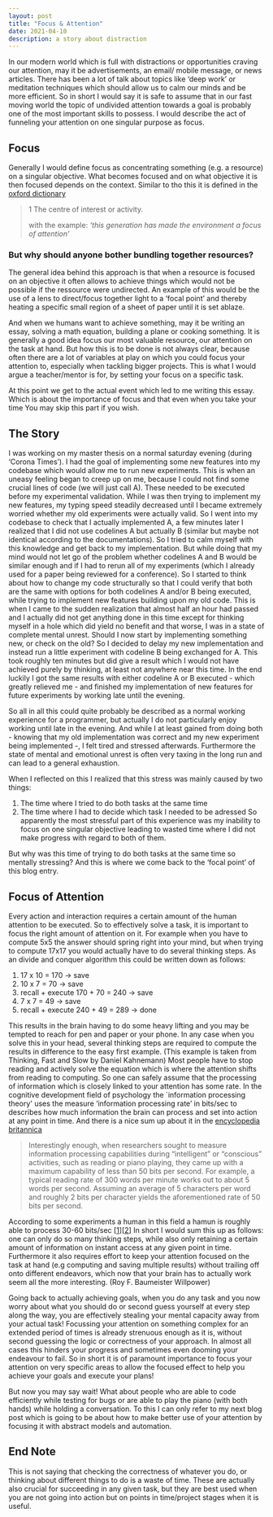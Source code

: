 ```yaml
---
layout: post
title: "Focus & Attention"
date: 2021-04-10
description: a story about distraction
---
```


In our modern world which is full with distractions or opportunities craving our attention, may it be advertisements, an email/ mobile message, or news articles. There has been a lot of talk about topics like ‘deep work’ or meditation techniques which should allow us to calm our minds and be more efficient. So in short I would say it is safe to assume that in our fast moving world the topic of undivided attention towards a goal is probably one of the most important skills to possess.
I would describe the act of funneling your attention on one singular purpose as focus.

## Focus
Generally I would define focus as concentrating something (e.g. a resource) on a singular objective. What becomes focused and on what objective it is then focused depends on the context. Similar to tho this it is defined in the [oxford dictionary](https://www.lexico.com/definition/focus)
> 1 The centre of interest or activity.  
> 
>   with the example: _‘this generation has made the environment a focus of attention’_

### But why should anyone bother bundling together resources?
The general idea behind this approach is that when a  resource is focused on an objective it often allows to achieve things which would not be possible if the ressource were undirected.
An example of this would be the use of a lens to direct/focus together light to a ‘focal point’ and thereby heating a specific small region of a sheet of paper until it is set ablaze.  

And when we humans want to achieve something, may it be writing an essay, solving a math equation, building a plane or cooking something. It is generally a good idea focus our most valuable resource, our attention on the task at hand.
But how this is to be done is not always clear, because often there are a lot of variables at play on which you could focus your attention to, especially when tackling bigger projects. This is what I would argue a teacher/mentor is for, by setting your focus on a specific task.

At this point we get to the actual event which led to me writing this essay. Which is about the importance of focus and that even when you take your time
You may skip this part if you wish.

## The Story 
I was working on my master thesis on a normal saturday evening (during ‘Corona Times’).
I had the goal of implementing some new features into my codebase which would allow me to run new experiments. This is when an uneasy feeling began to creep up on me, because I could not find some crucial lines of code (we will just call A). These needed to be executed before my experimental validation. While I was then trying to implement my new features, my typing speed steadily decreased until I became extremely worried whether my old experiments were actually valid. So I went into my codebase to check that I actually implemented A, a few minutes later I realized that I did not use codelines A but actually B (similar but maybe not identical according to the documentations). So I tried to calm myself with this knowledge and get back to my implementation. But while doing that my mind would not let go of the problem whether codelines A and B would be similar enough and if I had to rerun all of my experiments (which I already used for a paper being reviewed for a conference). So I started to think about how to change my code structurally so that I could verify that both are the same with options for both codelines A and/or B being executed, while trying to implement new features building upon my old code. This is when I came to the sudden realization that almost half an hour had passed and I actually did not get anything done in this time except for thinking myself in a hole which did yield no benefit and that worse, I was in a state of complete mental unrest. Should I now start by implementing something new, or check on the old? So I decided to delay my new implementation and instead run a little experiment with codeline B being exchanged for A. This took roughly ten minutes but did give a result which I would not have achieved purely by thinking, at least not anywhere near this time.
In the end luckily I got the same results with either codeline A or B executed - which greatly relieved me - and finished my implementation of new features for future experiments by working late until the evening.

So all in all this could quite probably be described as a normal working experience for a programmer, but actually I do not particularly enjoy working until late in the evening. And while I at least gained from doing both - knowing that my old implementation was correct and my new experiment being implemented -, I felt tired and stressed afterwards. 
Furthermore the state of mental and emotional unrest is often very taxing in the long run and can lead to a general exhaustion.

When I reflected on this I realized that this stress was mainly caused by two things:
1. The time where I tried to do both tasks at the same time
2. The time where I had to decide which task I needed to be adressed
So apparently the most stressful part of this experience was my inability to focus on one singular objective leading to wasted time where I did not make progress with regard to both of them.

But why was this time of trying to do both tasks at the same time so mentally stressing?
And this is where we come back to the ‘focal point’ of this blog entry.


## Focus of Attention 
Every action and interaction requires a certain amount of the human attention to be executed. So to effectively solve a task, it is important to focus the right amount of attention on it.
For example when you have to compute 5x5 the answer should spring right into your mind, but when trying to compute 17x17 you would actually have to do several thinking steps. 
As an divide and conquer algorithm this could be written down as follows:
1. 17 x 10 = 170 -> save
2. 10 x 7 = 70 -> save 
3. recall + execute 170 + 70 = 240 -> save
4. 7 x 7 = 49 -> save
5. recall + execute 240 + 49 = 289 -> done

This results in the brain having to do some heavy lifting and you may be tempted to reach for pen and paper or your phone. In any case when you solve this in your head, several thinking steps are required to compute the results in difference to the easy first example. (This example is taken from Thinking, Fast and Slow by Daniel Kahnemann)
Most people have to stop reading and actively solve the equation which is where the attention shifts from reading to computing. So one can safely assume that the processing of information which is closely linked to your attention has some rate. 
In the cognitive development field of psychology the `information processing theory' uses the measure ‘information processing rate’ in bits/sec to describes how much information the brain can process and set into action at any point in time.
And there is a nice sum up about it in the [encyclopedia britannica](https://www.britannica.com/science/information-theory/Physiology)
>Interestingly enough, when researchers sought to measure information processing capabilities during “intelligent” or “conscious” activities, such as reading or piano playing, they came up with a maximum capability of less than 50 bits per second. For example, a typical reading rate of 300 words per minute works out to about 5 words per second. Assuming an average of 5 characters per word and roughly 2 bits per character yields the aforementioned rate of 50 bits per second. 

According to some experiments a human in this field a hamun is roughly able to process 30-60 bits/sec \[[1](https://arxiv.org/pdf/0908.3170.pdf)\]\[[2](https://link.springer.com/article/10.1007/BF00867333)\]
In short I would sum this up as follows: one can only do so many thinking steps, while also only retaining a certain amount of information on instant access at any given point in time.
Furthermore it also requires effort to keep your attention focused on the task at hand (e.g computing and saving multiple results) without trailing off onto different endeavors, which now that your brain has to actually work seem all the more interesting. (Roy F. Baumeister Willpower)

Going back to actually achieving goals, when you do any task and you now worry about what you should do or second guess yourself at every step along the way, you are effectively stealing your mental capacity away from your actual task! 
Focussing your attention on something complex for an extended period of times is already strenuous enough as it is, without second guessing the logic or correctness of your approach.
In almost all cases this hinders your progress and sometimes even dooming your endeavour to fail. 
So in short it is of paramount importance to focus your attention on very specific areas to allow the focused effect to help you achieve your goals and execute your plans!

But now you may say wait! What about people who are able to code efficiently while testing for bugs or are able to play the piano (with both hands) while holding a conversation. 
To this I can only refer to my next blog post which is going to be about how to make better use of your attention by focusing it with abstract models and automation.

## End Note
This is not saying that checking the correctness of whatever you do, or thinking about different things to do is a waste of time. These are actually also crucial for succeeding in any given task, but they are best used when you are not going into action but on points in time/project stages when it is useful.





<!-- Next you can update your site name, avatar and other options using the _config.yml file in the root of your repository (shown below).

![_config.yml]({{ site.baseurl }}/images/config.png)

The easiest way to make your first post is to edit this one. Go into /_posts/ and update the Hello World markdown file. For more instructions head over to the [Jekyll Now repository](https://github.com/barryclark/jekyll-now) on GitHub. -->
